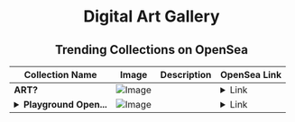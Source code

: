 <div align="center">

# Digital Art Gallery

## Trending Collections on OpenSea

| Collection Name                       | Image                                                                                     | Description                       | OpenSea Link                                                                                          |
|---------------------------------------|-------------------------------------------------------------------------------------------|-----------------------------------|--------------------------------------------------------------------------------------------------------|
| **ART?** | ![Image](https://i.seadn.io/s/raw/files/db3423c6deedfbc13aa2b047681c3203.jpg?w=500&auto=format?w=200&auto=format) |  | <details><summary>Link</summary>[ART?](https://opensea.io/collection/art-1867)</details> |
| **<details><summary>Playground Open...</summary>Playground Open Ticketing Ecosystem Event 11081</details>** | ![Image](https://i.seadn.io/s/raw/files/ad4b567b5e819f5eb9dc8588aeb6896f.png?w=500&auto=format?w=200&auto=format) |  | <details><summary>Link</summary>[Playground Open Ticketing Ecosystem Event 11081](https://opensea.io/collection/playground-open-ticketing-ecosystem-event-11081)</details> |

</div>